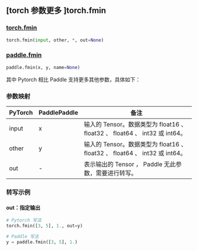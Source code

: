 ## [torch 参数更多 ]torch.fmin

### [torch.fmin](https://pytorch.org/docs/stable/generated/torch.fmin.html#torch.fmin)

```python
torch.fmin(input, other, *, out=None)
```

### [paddle.fmin](https://www.paddlepaddle.org.cn/documentation/docs/zh/api/paddle/fmin_cn.html)

```python
paddle.fmin(x, y, name=None)
```

其中 Pytorch 相比 Paddle 支持更多其他参数，具体如下：
### 参数映射
| PyTorch       | PaddlePaddle | 备注                                                   |
| ------------- | ------------ | ------------------------------------------------------ |
| input         | x            | 输入的 Tensor。数据类型为 float16 、 float32 、 float64 、 int32 或 int64。|
| other         | y            | 输入的 Tensor。数据类型为 float16 、 float32 、 float64 、 int32 或 int64。  |
| out           | -            | 表示输出的 Tensor ， Paddle 无此参数，需要进行转写。    |


### 转写示例
#### out：指定输出
```python
# Pytorch 写法
torch.fmin([3, 5], 1., out=y)

# Paddle 写法
y = paddle.fmin([3, 5], 1.)
```
